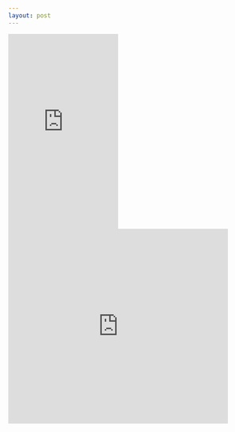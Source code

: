 ```yaml
---
layout: post
---
```


<iframe width="222" height="394" src="https://www.youtube.com/embed/lk-gSncCXRw" frameborder="0" allowfullscreen></iframe>
<iframe width="444" height="394" src="https://www.waze.com/en/?locale=zh-TW" frameborder="0" allow="autoplay"></iframe>
<!--
    0. logo
    1. panel
    2. features
    3. installation
    4. app view
    -->
